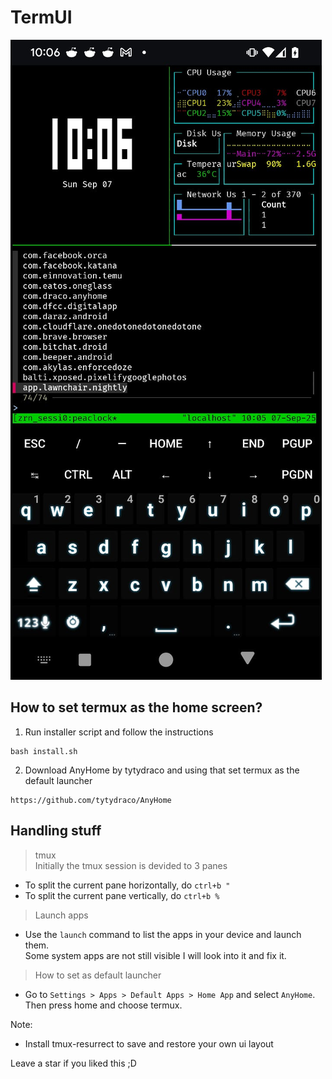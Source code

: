 # TermUI

![Screenshot](SS.jpeg)

## How to set termux as the home screen?
1. Run installer script and follow the instructions
```
bash install.sh
```

2. Download AnyHome by tytydraco and using that set termux as the default launcher
```
https://github.com/tytydraco/AnyHome
```

## Handling stuff

> tmux <br>
Initially the tmux session is devided to 3 panes
- To split the current pane horizontally, do
```ctrl+b "```
- To split the current pane vertically, do
```ctrl+b %```

> Launch apps <br>
- Use the `launch` command to list the apps in your device and launch them.<br>
  Some system apps are not still visible I will look into it and fix it.

> How to set as default launcher <br>
- Go to `Settings > Apps > Default Apps > Home App` and select `AnyHome`. Then press home and choose termux.

Note:
- Install tmux-resurrect to save and restore your own ui layout

Leave a star if you liked this ;D